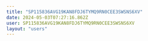 ```yaml
---
title: "SP115836AVG19KAN8FDJ6TYMQ9RN0CEE3SWSNS6XV"
date: 2024-05-03T07:27:16.862Z
user: SP115836AVG19KAN8FDJ6TYMQ9RN0CEE3SWSNS6XV
layout: "users"
---
```

    